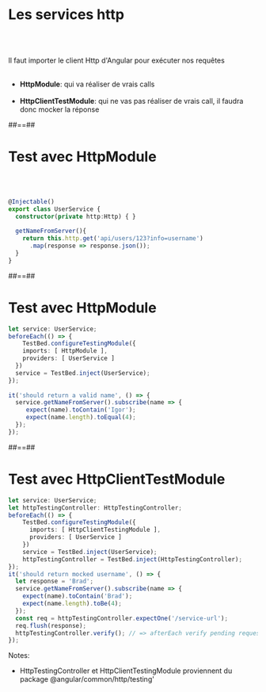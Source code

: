 <!-- .slide: class="sfeir-basic-slide" -->
# Les services http
<br><br>

Il faut importer le client Http d'Angular pour exécuter nos requêtes<br><br>
- __HttpModule__: qui va réaliser de vrais calls<br><br>
- __HttpClientTestModule__: qui ne vas pas réaliser de vrais call, il faudra donc mocker la réponse

##==##

<!-- .slide: class="with-code inconsolata" -->
# Test avec HttpModule
<br><br>

```typescript
@Injectable()
export class UserService {
  constructor(private http:Http) { }
  
  getNameFromServer(){
    return this.http.get('api/users/123?info=username')
      .map(response => response.json());
  }
}
```
<!-- .element: class="big-code" -->

##==##

<!-- .slide: class="with-code inconsolata" -->
# Test avec HttpModule
```typescript
let service: UserService;
beforeEach(() => {
    TestBed.configureTestingModule({
    imports: [ HttpModule ],
    providers: [ UserService ]
  })
  service = TestBed.inject(UserService);
});
  
it('should return a valid name', () => {
  service.getNameFromServer().subscribe(name => { 
     expect(name).toContain('Igor');
     expect(name.length).toEqual(4);
  });
});
```
<!-- .element: class="big-code" -->

##==##

<!-- .slide: class="with-code inconsolata" -->
# Test avec HttpClientTestModule
```typescript
let service: UserService;
let httpTestingController: HttpTestingController;
beforeEach(() => {
    TestBed.configureTestingModule({
      imports: [ HttpClientTestingModule ],
      providers: [ UserService ]
    })
    service = TestBed.inject(UserService);
    httpTestingController = TestBed.inject(HttpTestingController);
});
it('should return mocked username', () => {
  let response = 'Brad'; 
  service.getNameFromServer().subscribe(name => {
    expect(name).toContain('Brad');
    expect(name.length).toBe(4);
  });
  const req = httpTestingController.expectOne('/service-url');
  req.flush(response);
  httpTestingController.verify(); // => afterEach verify pending request
});

```
<!-- .element: class="medium-code" -->

Notes:
- HttpTestingController et HttpClientTestingModule proviennent du package @angular/common/http/testing'
